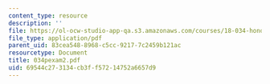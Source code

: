 ```yaml
---
content_type: resource
description: ''
file: https://ol-ocw-studio-app-qa.s3.amazonaws.com/courses/18-034-honors-differential-equations-spring-2004/69544c273134cb3ff57214752a6657d9_034pexam2.pdf
file_type: application/pdf
parent_uid: 83cea548-8968-c5cc-9217-7c2459b121ac
resourcetype: Document
title: 034pexam2.pdf
uid: 69544c27-3134-cb3f-f572-14752a6657d9
---
```


